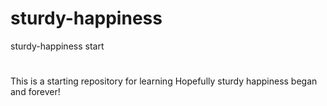 # sturdy-happiness
sturdy-happiness start
#
This is a starting repository for learning
Hopefully sturdy happiness began and forever!
